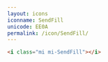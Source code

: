 ```yaml
---
layout: icons
iconname: SendFill
unicode: EE0A
permalink: /icon/SendFill/
---
```


``` html
<i class="mi mi-SendFill"></i>
```

